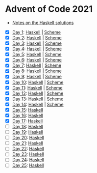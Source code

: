 # Advent of Code 2021

- [Notes on the Haskell solutions](Haskell/README.md)

* [x] [Day 1](https://adventofcode.com/2021/day1):  [Haskell](Haskell/src/Day01.hs) | [Scheme](Scheme/day01.scm)
* [x] [Day 2](https://adventofcode.com/2021/day2):  [Haskell](Haskell/src/Day02.hs) | [Scheme](Scheme/day02.scm)
* [x] [Day 3](https://adventofcode.com/2021/day3):  [Haskell](Haskell/src/Day03.hs) | [Scheme](Scheme/day03.scm)
* [x] [Day 4](https://adventofcode.com/2021/day4):  [Haskell](Haskell/src/Day04.hs) | [Scheme](Scheme/day04.scm)
* [x] [Day 5](https://adventofcode.com/2021/day5):  [Haskell](Haskell/src/Day05.hs) | [Scheme](Scheme/day05.scm)
* [x] [Day 6](https://adventofcode.com/2021/day6):  [Haskell](Haskell/src/Day06.hs) | [Scheme](Scheme/day06.scm)
* [x] [Day 7](https://adventofcode.com/2021/day7):  [Haskell](Haskell/src/Day07.hs) | [Scheme](Scheme/day07.scm)
* [x] [Day 8](https://adventofcode.com/2021/day8):  [Haskell](Haskell/src/Day08.hs) | [Scheme](Scheme/day08.scm)
* [x] [Day 9](https://adventofcode.com/2021/day9):  [Haskell](Haskell/src/Day09.hs) | [Scheme](Scheme/day09.scm)
* [x] [Day 10](https://adventofcode.com/2021/day10): [Haskell](Haskell/src/Day10.hs) | [Scheme](Scheme/day10.scm)
* [x] [Day 11](https://adventofcode.com/2021/day11): [Haskell](Haskell/src/Day11.hs) | [Scheme](Scheme/day11.scm)
* [x] [Day 12](https://adventofcode.com/2021/day12): [Haskell](Haskell/src/Day12.hs) | [Scheme](Scheme/day12.scm)
* [x] [Day 13](https://adventofcode.com/2021/day13): [Haskell](Haskell/src/Day13.hs) | [Scheme](Scheme/day13.scm)
* [x] [Day 14](https://adventofcode.com/2021/day14): [Haskell](Haskell/src/Day14.hs) | [Scheme](Scheme/day14.scm)
* [x] [Day 15](https://adventofcode.com/2021/day15): [Haskell](Haskell/src/Day15.hs)
* [x] [Day 16](https://adventofcode.com/2021/day16): [Haskell](Haskell/src/Day16.hs)
* [x] [Day 17](https://adventofcode.com/2021/day17): [Haskell](Haskell/src/Day17.hs)
* [ ] [Day 18](https://adventofcode.com/2021/day18): [Haskell](Haskell/src/Day18.hs)
* [ ] [Day 19](https://adventofcode.com/2021/day19): [Haskell](Haskell/src/Day19.hs)
* [ ] [Day 20](https://adventofcode.com/2021/day20): [Haskell](Haskell/src/Day20.hs)
* [ ] [Day 21](https://adventofcode.com/2021/day21): [Haskell](Haskell/src/Day21.hs)
* [ ] [Day 22](https://adventofcode.com/2021/day22): [Haskell](Haskell/src/Day22.hs)
* [ ] [Day 23](https://adventofcode.com/2021/day23): [Haskell](Haskell/src/Day23.hs)
* [ ] [Day 24](https://adventofcode.com/2021/day24): [Haskell](Haskell/src/Day24.hs)
* [ ] [Day 25](https://adventofcode.com/2021/day25): [Haskell](Haskell/src/Day25.hs)

